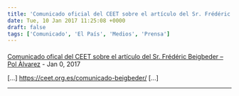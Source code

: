 ```yaml
---
title: 'Comunicado oficial del CEET sobre el artículo del Sr. Frédéric Beigbeder'
date: Tue, 10 Jan 2017 11:25:08 +0000
draft: false
tags: ['Comunicado', 'El País', 'Medios', 'Prensa']
---
```



#### 
[Comunicado ofical del CEET sobre el artículo del Sr. Frédéric Beigbeder &#8211; Pol Àlvarez](https://polalvarez.wordpress.com/2017/01/22/comunicado-ofical-del-ceet-sobre-el-articulo-del-sr-frederic-beigbeder/ "") - <time datetime="2017-01-22 23:32:32">Jan 0, 2017</time>

\[…\] https://ceet.org.es/comunicado-beigbeder/ \[…\]
<hr />
